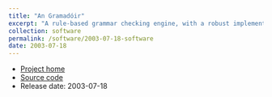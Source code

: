 ```yaml
---
title: "An Gramadóir"
excerpt: "A rule-based grammar checking engine, with a robust implementation for Irish (Gaeilge)"
collection: software
permalink: /software/2003-07-18-software
date: 2003-07-18
---
```


* [Project home](https://cadhan.com/gramadoir/)
* [Source code](https://github.com/kscanne/gramadoir)
* Release date: 2003-07-18

